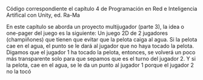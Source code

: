 Código correspondiente el capítulo 4 de Programación en Red e Inteligencia Artifical con Unity, ed. Ra-Ma

En este capítulo se aborda un proyecto multijugador (parte 3), la idea o one-pager del juego es la siguiente: Un juego 2D de 2 jugadores (champiñones) que tienen que evitar que la pelota caiga al agua. Si la pelota cae en el agua, el punto se le dará al jugador que no haya tocado la pelota. Digamos que el jugador 1 ha tocado la pelota, entonces, se volverá un poco más transparente solo para que sepamos que es el turno del jugador 2. Y si la pelota, cae en el agua, se le da un punto al jugador 1 porque el jugador 2 no la tocó
